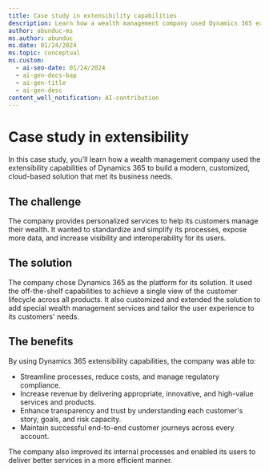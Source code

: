 ```yaml
---
title: Case study in extensibility capabilities
description: Learn how a wealth management company used Dynamics 365 extensibility capabilities to create a cloud-based solution that streamlined processes.
author: abunduc-ms
ms.author: abunduc
ms.date: 01/24/2024
ms.topic: conceptual
ms.custom:
  - ai-seo-date: 01/24/2024
  - ai-gen-docs-bap
  - ai-gen-title
  - ai-gen-desc
content_well_notification: AI-contribution
---
```


# Case study in extensibility

In this case study, you'll learn how a wealth management company used the extensibility capabilities of Dynamics 365 to build a modern, customized, cloud-based solution that met its business needs.

## The challenge

The company provides personalized services to help its customers manage their wealth. It wanted to standardize and simplify its processes, expose more data, and increase visibility and interoperability for its users.

## The solution

The company chose Dynamics 365 as the platform for its solution. It used the off-the-shelf capabilities to achieve a single view of the customer lifecycle across all products. It also customized and extended the solution to add special wealth management services and tailor the user experience to its customers' needs.

## The benefits

By using Dynamics 365 extensibility capabilities, the company was able to:

- Streamline processes, reduce costs, and manage regulatory compliance.
- Increase revenue by delivering appropriate, innovative, and high-value services and products.
- Enhance transparency and trust by understanding each customer's story, goals, and risk capacity.
- Maintain successful end-to-end customer journeys across every account.

The company also improved its internal processes and enabled its users to deliver better services in a more efficient manner.
